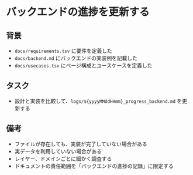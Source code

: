 # バックエンドの進捗を更新する

## 背景

- `docs/requirements.tsv` に要件を定義した
- `docs/backend.md` にバックエンドの実装例を記載した
- `docs/usecases.tsv` にページ構成とユースケースを定義した

## タスク

- 設計と実装を比較して、`logs/${yyyyMMddHHmm}_progress_backend.md` を更新する

## 備考

- ファイルが存在しても、実装が完了していない場合がある
- 実データを利用していない場合がある
- レイヤー、ドメインごとに細かく調査する
- ドキュメントの責任範囲を「バックエンドの進捗の記録」に限定する

